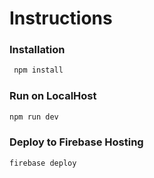 # Instructions

### Installation

```bash
 npm install
```

### Run on LocalHost

```bash
npm run dev
```

### Deploy to Firebase Hosting

```bash
firebase deploy
```
